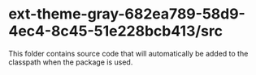 # ext-theme-gray-682ea789-58d9-4ec4-8c45-51e228bcb413/src

This folder contains source code that will automatically be added to the classpath when
the package is used.
